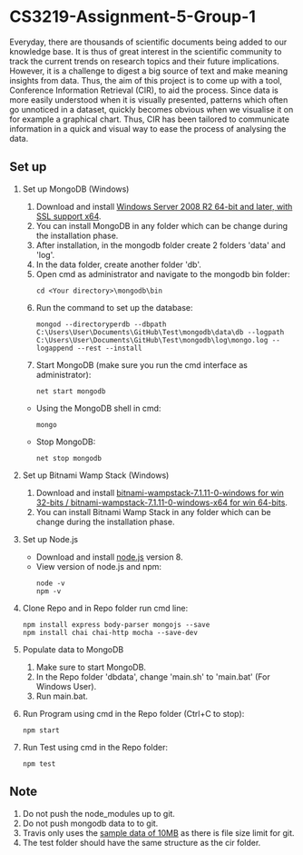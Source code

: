 # CS3219-Assignment-5-Group-1
Everyday, there are thousands of scientific documents being added to our knowledge base. It is thus of great interest in the scientific community to track the current trends on research topics and their future implications. However, it is a challenge to digest a big source of text and make meaning insights from data. Thus, the aim of this project is to come up with a tool, Conference Information Retrieval (CIR), to aid the process. 
Since data is more easily understood when it is visually presented, patterns which often go unnoticed in a dataset, quickly becomes obvious when we visualise it on for example a graphical chart. Thus, CIR has been tailored to communicate information in a quick and visual way to ease the process of analysing the data. 

## Set up
1. Set up MongoDB (Windows)
	1. Download and install [Windows Server 2008 R2 64-bit and later, with SSL support x64](https://www.mongodb.com/download-center#community).
	2. You can install MongoDB in any folder which can be change during the installation phase.
	3. After installation, in the mongodb folder create 2 folders 'data' and 'log'.
	4. In the data folder, create another folder 'db'.
	5. Open cmd as administrator and navigate to the mongodb bin folder:
		```
		cd <Your directory>\mongodb\bin
		```
	6. Run the command to set up the database:
		```
		mongod --directoryperdb --dbpath C:\Users\User\Documents\GitHub\Test\mongodb\data\db --logpath C:\Users\User\Documents\GitHub\Test\mongodb\log\mongo.log --logappend --rest --install
		```
	7. Start MongoDB (make sure you run the cmd interface as administrator):
		```
		net start mongodb
		```
	* Using the MongoDB shell in cmd:
		```
		mongo
		```
	* Stop MongoDB:
		```
		net stop mongodb
		```
2. Set up Bitnami Wamp Stack (Windows)
	1. Download and install [bitnami-wampstack-7.1.11-0-windows for win 32-bits / bitnami-wampstack-7.1.11-0-windows-x64 for win 64-bits](https://bitnami.com/stack/wamp/installer).
	2. You can install Bitnami Wamp Stack in any folder which can be change during the installation phase.
	
3. Set up Node.js
	* Download and install [node.js](https://nodejs.org/en/) version 8.
	* View version of node.js and npm:
		```
		node -v
		npm -v
		```

4. Clone Repo and in Repo folder run cmd line:
	```
	npm install express body-parser mongojs --save
	npm install chai chai-http mocha --save-dev
	```

5. Populate data to MongoDB
	1. Make sure to start MongoDB.
	2. In the Repo folder 'dbdata', change 'main.sh' to 'main.bat' (For Windows User).
	3. Run main.bat.

6. Run Program using cmd in the Repo folder (Ctrl+C to stop):
	```
	npm start
	```
	
7. Run Test using cmd in the Repo folder:
	```
	npm test
	```
	
## Note
1. Do not push the node_modules up to git.
2. Do not push mongodb data to to git.
3. Travis only uses the [sample data of 10MB](http://labs.semanticscholar.org/corpus/) as there is file size limit for git.
4. The test folder should have the same structure as the cir folder.
